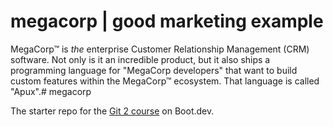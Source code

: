 # megacorp | good marketing example

MegaCorp™ is _the_ enterprise Customer Relationship Management (CRM) software. Not only is it an incredible product, but it also ships a programming language for "MegaCorp developers" that want to build custom features within the MegaCorp™ ecosystem. That language is called "Apux".# megacorp

The starter repo for the [Git 2 course](https://www.boot.dev/learn/learn-git-2) on Boot.dev.
